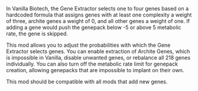 In Vanilla Biotech, the Gene Extractor selects one to four genes based on a hardcoded formula that assigns genes with at least one complexity a weight of three, archite genes a weight of 0, and all other genes a weight of one. If adding a gene would push the genepack below -5 or above 5 metabolic rate, the gene is skipped.

This mod allows you to adjust the probabilities with which the Gene Extractor selects genes. You can enable extraction of Archite Genes, which is impossible in Vanilla, disable unwanted genes, or rebalance all 218 genes individually. You can also turn off the metabolic rate limit for genepack creation, allowing genepacks that are impossible to implant on their own.

This mod should be compatible with all mods that add new genes.
